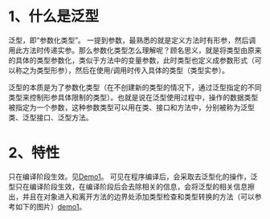 # 1、什么是泛型
泛型，即“参数化类型”。 一提到参数，最熟悉的就是定义方法时有形参，然后调用此方法时传递实参。那么参数化类型怎么理解呢？顾名思义，就是将类型由原来的具体的类型参数化，类似于方法中的变量参数，此时类型也定义成参数形式（可以称之为类型形参），然后在使用/调用时传入具体的类型（类型实参）。

泛型的本质是为了参数化类型（在不创建新的类型的情况下，通过泛型指定的不同类型来控制形参具体限制的类型）。也就是说在泛型使用过程中，操作的数据类型被指定为一个参数，这种参数类型可以用在类、接口和方法中，分别被称为泛型类、泛型接口、泛型方法。
# 2、特性
只在编译阶段生效。见[Demo1](./com/bruce/generics/demo1/Demo.java)。
可见在程序编译后，会采取去泛型化的操作，泛型只在编译阶段生效，在编译阶段后会去除相关的信息，会将泛型的相关信息擦出，并且在对象进入和离开方法的边界处添加类型检查和类型转换的方法（可以参考如下的图片）[demo1](./resources/demo1.png)。